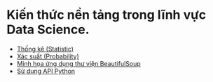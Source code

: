 # Kiến thức nền tảng trong lĩnh vực Data Science.
- [Thống kê (Statistic)](https://github.com/TranNgocMinh/Data_Science_from_Scratch/blob/master/Statistic.ipynb)
- [Xác suất (Probability)](https://github.com/TranNgocMinh/Data_Science_from_Scratch/blob/master/Probability.ipynb)
- [Minh họa ứng dụng thư viện BeautifulSoup](https://github.com/TranNgocMinh/Data_Science_from_Scratch/blob/master/BeautifulSoup.ipynb)
- [Sử dụng API Python](https://github.com/TranNgocMinh/Data_Science_from_Scratch/blob/master/Using%20API.ipynb)
